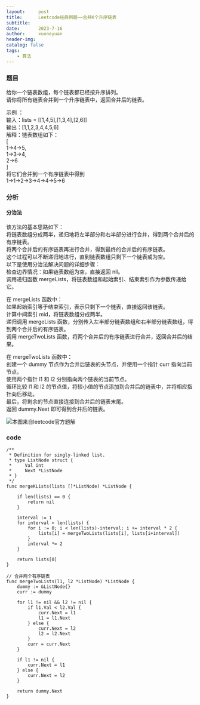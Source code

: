 ```yaml
---
layout:     post
title:      Leetcode经典例题——合并K个升序链表
subtitle:   
date:       2023-7-16
author:     xuoneyuan
header-img: 
catalog: false
tags:
    - 算法
---
```


### 题目
给你一个链表数组，每个链表都已经按升序排列。\
请你将所有链表合并到一个升序链表中，返回合并后的链表。

示例 ：\
输入：lists = [[1,4,5],[1,3,4],[2,6]]\
输出：[1,1,2,3,4,4,5,6]\
解释：链表数组如下：\
[\
  1->4->5,\
  1->3->4,\
  2->6\
]\
将它们合并到一个有序链表中得到\
1->1->2->3->4->4->5->6

### 分析
#### 分治法
该方法的基本思路如下：\
将链表数组分成两半，递归地将左半部分和右半部分进行合并，得到两个合并后的有序链表。\
将两个合并后的有序链表再进行合并，得到最终的合并后的有序链表。\
这个过程可以不断递归地进行，直到链表数组只剩下一个链表或为空。\
以下是使用分治法解决问题的详细步骤：\
检查边界情况：如果链表数组为空，直接返回 nil。\
调用递归函数 mergeLists，将链表数组和起始索引、结束索引作为参数传递给它。

在 mergeLists 函数中：\
如果起始索引等于结束索引，表示只剩下一个链表，直接返回该链表。\
计算中间索引 mid，将链表数组分成两半。\
递归调用 mergeLists 函数，分别传入左半部分链表数组和右半部分链表数组，得到两个合并后的有序链表。\
调用 mergeTwoLists 函数，将两个合并后的有序链表进行合并，返回合并后的结果。

在 mergeTwoLists 函数中：\
创建一个 dummy 节点作为合并后链表的头节点，并使用一个指针 curr 指向当前节点。\
使用两个指针 l1 和 l2 分别指向两个链表的当前节点。\
循环比较 l1 和 l2 的节点值，将较小值的节点添加到合并后的链表中，并将相应指针向后移动。\
最后，将剩余的节点直接连接到合并后的链表末尾。\
返回 dummy.Next 即可得到合并后的链表。

![本图来自leetcode官方题解]({{site.baseurl}}/img-post/leetcode1.png)
### code
~~~
/**
 * Definition for singly-linked list.
 * type ListNode struct {
 *     Val int
 *     Next *ListNode
 * }
 */
func mergeKLists(lists []*ListNode) *ListNode {

    if len(lists) == 0 {
        return nil
    }

    interval := 1
    for interval < len(lists) {
        for i := 0; i < len(lists)-interval; i += interval * 2 {
            lists[i] = mergeTwoLists(lists[i], lists[i+interval])
        }
        interval *= 2
    }

    return lists[0]
}

// 合并两个有序链表
func mergeTwoLists(l1, l2 *ListNode) *ListNode {
    dummy := &ListNode{}
    curr := dummy

    for l1 != nil && l2 != nil {
        if l1.Val < l2.Val {
            curr.Next = l1
            l1 = l1.Next
        } else {
            curr.Next = l2
            l2 = l2.Next
        }
        curr = curr.Next
    }

    if l1 != nil {
        curr.Next = l1
    } else {
        curr.Next = l2
    }

    return dummy.Next
}
~~~






